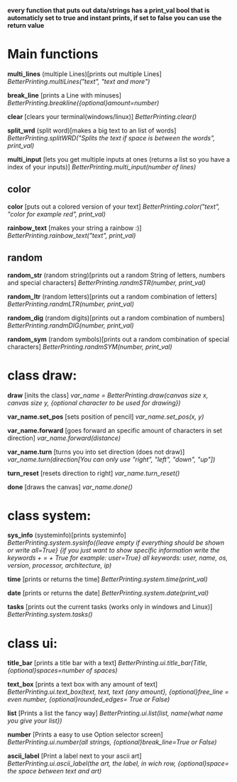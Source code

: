 **every function that puts out data/strings has a print_val bool that is automaticly set to true and instant prints, if set to false you can use the return value**

# Main functions

**multi_lines** (multiple Lines)[prints out multiple Lines]    _BetterPrinting.multiLines("text", "text and more")_

**break_line** [prints a Line with minuses]     _BetterPrinting.breakline({optional}amount=number)_

**clear** [clears your terminal(windows/linux)]     _BetterPrinting.clear()_

**split_wrd** (split word)[makes a big text to an list of words]    _BetterPrinting.splitWRD("Splits the text if space is between the words", print_val)_

**multi_input** [lets you get multiple inputs at ones (returns a list so you have a index of your inputs)]     _BetterPrinting.multi_input(number of lines)_

## color

**color** [puts out a colored version of your text]    _BetterPrinting.color("text", "color for example red", print_val)_

**rainbow_text** [makes your string a rainbow :)]     _BetterPrinting.rainbow_text("text", print_val)_

## random

**random_str** (random string)[prints out a random String of letters, numbers and special characters]    _BetterPrinting.randmSTR(number, print_val)_

**random_ltr** (random letters)[prints out a random combination of letters]    _BetterPrinting.randmLTR(number, print_val)_

**random_dig** (random digits)[prints out a random combination of numbers]    _BetterPrinting.randmDIG(number, print_val)_

**random_sym** (random symbols)[prints out a random combination of special characters]    _BetterPrinting.randmSYM(number, print_val)_

# class draw:

**draw** [inits the class]    _var_name = BetterPrinting.draw(canvas size x, canvas size y, {optional character to be used for drawing})_

**var_name.set_pos** [sets position of pencil]    _var_name.set_pos(x, y)_

**var_name.forward** [goes forward an specific amount of characters in set direction]    _var_name.forward(distance)_

**var_name.turn** [turns you into set direction (does not draw)]    _var_name.turn(direction[You can only use "right", "left", "down", "up"])_

**turn_reset** [resets direction to right]    _var_name.turn_reset()_

**done** [draws the canvas]    _var_name.done()_

# class system:

**sys_info** (systeminfo)[prints systeminfo]     _BetterPrinting.system.sysinfo({leave empty if everything should be shown or write all=True} {if you just want to show specific information write the keywords + = + True for example: user=True} all keywords: user, name, os, version, processor, architecture, ip)_

**time** [prints or returns the time]     _BetterPrinting.system.time(print_val)_

**date** [prints or returns the date]     _BetterPrinting.system.date(print_val)_

**tasks** [prints out the current tasks (works only in windows and Linux)]     _BetterPrinting.system.tasks()_

# class ui:

**title_bar** [prints a title bar with a text]     _BetterPrinting.ui.title_bar(Title, {optional}spaces=number of spaces)_

**text_box** [prints a text box with any amount of text]     _BetterPrinting.ui.text_box(text, text, text {any amount}, {optional}free_line = even number, {optional}rounded_edges= True or False)_

**list** [Prints a list the fancy way]     _BetterPrinting.ui.list(list, name{what name you give your list})_

**number** [Prints a easy to use Option selector screen]     _BetterPrinting.ui.number(all strings, {optional}break_line=True or False)_

**ascii_label** [Print a label next to your ascii art]     _BetterPrinting.ui.ascii_label(the art, the label, in wich row, {optional}space= the space between text and art)_
